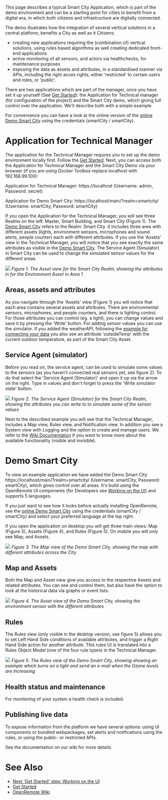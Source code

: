 This page describes a typical Smart City Application, which is part of the demo environment and can be a starting point for cities to benefit from a digital era, in which both citizens and infrastructure are digitally connected. 

The demo illustrates how the integration of several vertical solutions in a central platform, benefits a City as well as it Citizens:
* creating new applications requiring the (combination of) vertical solutions, using rules based algorithms as well creating dedicated front-end applications
* active monitoring of all sensors, and actors via healthchecks, for maintenance purposes
* exposing the data as assets and attributes, in a standardised manner via APIs, including the right acces rights, either 'restricted' to certain users and roles, or 'public'.

There are two applications which are part of the manager, once you have set it up yourself (See [Get Started](https://openremote.io/get-started-manager/)): the Application for Technical manager (for configuration of the project) and the Smart City demo, which giving full control over the application. We'll describe both with a simple example.

For convenience you can have a look at the online version of the [online Demo Smart City](https://demo.openremote.io/main/?realm=smartcity) using the credentials (smartCity / smartCity).

# Application for Technical Manager

The application for the Technical Manager requires you to set up the demo environment locally first. Follow the [Get Started](https://openremote.io/get-started-manager/). Next, you can access both the Application for Technical Manager and the Smart City Demo via your browser (if you are using Docker Toolbox replace localhost with 192.168.99.100):

Application for Technical Manager: https://localhost (Username: admin, Password: secret)

Application for Demo Smart City: https://localhost/main/?realm=smartcity/ (Username: smartCity, Password: smartCity)

If you open the Application for the Technical Manager, you will see three Realms on the left: Master, Smart Building, and Smart City (Figure 1). The [Demo Smart City](#demo-smart-city) refers to the Realm: Smart City. It includes three area with different assets (lights, environment sensors, microphones and sound alerts, people counter) each with different attributes. If you use the 'Assets' view in the Technical Manager, you will notice that you see exactly the same attributes as visible in the [Demo Smart City](#demo-smart-city). The Service Agent (Simulator) in Smart City can be used to change the simulated sensor values for the different areas. 

![](https://github.com/openremote/Documentation/blob/master/manuscript/figures/Manager%20-%20Smart%20City%20Environment%20Asset.png)
_Figure 1. The Asset view for the Smart City Realm, showing the attributes in for the Environment Asset in Area 1_

## Areas, assets and attributes

As you navigate through the 'Assets' view (Figure 1) you will notice that each area contains several assets and attributes. There are environmental sensors, microphones, and people counters, and there is lighting control. For those attributes you can control (eg. a light), you can change values and save it by pressing the 'Write' button. For adding sensor values you can use the simulator. If you added the weatherAPI, following the [example for connecting your data](User-Guide%3A-Connecting-to-a-HTTP-API) you also see an attribute 'outsideTemp' with the current outdoor temperature, as part of the Smart City Asset.

## Service Agent (simulator)

Before you read on, the service agent, can be used to simulate some values to the sensors (as you haven't connected real sensors yet, see figure 2). To do that select the 'Service Agent (Simulator)' and open it up via the arrow on the right. Type in values and don't forget to press the 'Write simulator state' button.

![](https://github.com/openremote/Documentation/blob/master/manuscript/figures/Manager%20-%20Simulator.png)
_Figure 2. The Service Agent (Simulator) for the Smart City Realm, showing the attributes you can write to to simulate some of the sensor values_

Next to the described example you will see that the Technical Manager, includes a Map view, Rules view, and Notification view. In addition you see a System view with Logging and the option to create and manage users. We refer to the [Wiki Documentation](https://github.com/openremote/openremote/wiki) if you want to know more about the available functionality (visible and invisible).

# Demo Smart City

To view an example application we have added the Demo Smart City https://localhost/main/?realm=smartcity/ (Username: smartCity, Password: smartCity), which gives control over all areas. It's build using the OpenRemote UI components (for Developers see [Working on the UI](https://github.com/openremote/openremote/wiki/Developer-Guide%3A-Working-on-the-UI)) and supports 5 languages.

If you just want to see how it looks before actually installing OpenRemote, see the [online Demo Smart City](https://demo.openremote.io/main/?realm=smartcity) using the credentials (smartCity / smartCity) and select your preferred language at the top right.

If you open the application on desktop you will get three main views: Map (Figure 3), Assets (Figure 4), and Rules (Figure 5). On mobile you will only see Map, and Assets.

![](https://github.com/openremote/Documentation/blob/master/manuscript/figures/Smart%20City%20-%20Map.png)
_Figure 3. The Map view of the Demo Smart City, showing the map with different attributes across the City_

## Map and Assets

Both the Map and Asset view give you access to the respective Assets and related attributes. You can see and control them, but also have the option to look at the historical data via graphs or event lists.

![](https://github.com/openremote/Documentation/blob/master/manuscript/figures/Smart%20City%20-%20Assets.png)
_Figure 4. The Asset view of the Demo Smart City, showing the environment sensor with the different attributes_

## Rules

The Rules view (only visible in the desktop version, see figure 5) allows you to set Left Hand Side conditions of available attributes, and trigger a Right Hand Side action for another attribute. This rules UI is translated into a Rules Object Model (one of the four rule types) in the Technical Manager. 

![](https://github.com/openremote/Documentation/blob/master/manuscript/figures/Smart%20City%20-%20Rules.png)
_Figure 5. The Rules view of the Demo Smart City, showing showing an example which turns on a light and send an e-mail when the Ozone levels are increasing_

## Health status and maintenance

For monitoring of your system a health check is included.

## Publishing live data

To expose information from the platform we have several options: using UI components or bundled webpackages, set alerts and notifications using the rules, or using the public- or restricted APIs.

See the documentation on our wiki for more details.

# See Also
- [Next 'Get Started' step: Working on the UI](Developer-Guide%3A-Working-on-the-UI)
- [Get Started](https://openremote.io/get-started-manager/)
- [OpenRemote Wiki](https://github.com/openremote/openremote/wiki)